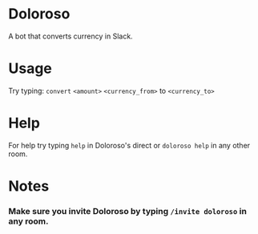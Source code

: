 # Doloroso
A bot that converts currency in Slack.

# Usage
Try typing: `convert` `<amount>` `<currency_from>` to `<currency_to>`

# Help
For help try typing `help` in Doloroso's direct or `doloroso help` in any other room.

# Notes
### Make sure you invite Doloroso by typing `/invite doloroso` in any room.
